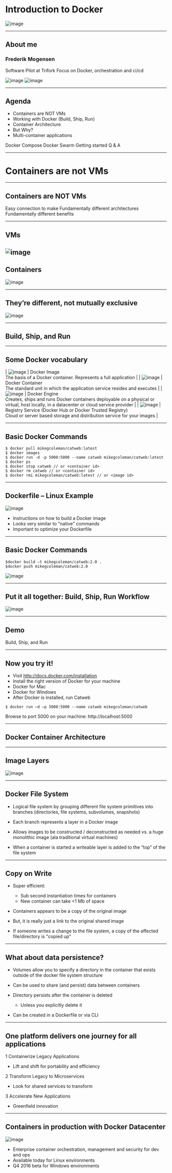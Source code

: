 # Introduction to Docker

![image](pptimages/image3.png)

---
## About me
### Frederik Mogensen

Software Pilot at Trifork
Focus on Docker, orchestration and ci/cd

![image](pptimages/image10.jpeg)
![image](pptimages/image11.png)

---
## Agenda

- Containers are NOT VMs
- Working with Docker (Build, Ship, Run)
- Container Architecture
- But Why?
- Multi-container applications

Docker Compose
Docker Swarm
Getting started
Q & A

---
# Containers are not VMs

---
## Containers are NOT VMs
Easy connection to make
Fundamentally different architectures
Fundamentally different benefits

---
## VMs
![image](pptimages/image12.png)
---
## Containers

![image](pptimages/image13.png)

---
## They’re different, not mutually exclusive

![image](pptimages/image14.png)

---
## Build, Ship, and Run

---
## Some Docker vocabulary

| ![image](pptimages/image17.png) | Docker Image       <br> The basis of a Docker container. Represents a full application |
| ![image](pptimages/image18.png) | Docker Container   <br> The standard unit in which the application service resides and executes |
| ![image](pptimages/image19.png) | Docker Engine      <br>Creates, ships and runs Docker containers deployable on a physical or virtual, host locally, in a datacenter or cloud service provider |
| ![image](pptimages/image20.png) | Registry Service (Docker Hub or Docker Trusted Registry) <br>Cloud or server based storage and distribution service for your images |

---
## Basic Docker Commands

```shell
$ docker pull mikegcoleman/catweb:latest
$ docker images
$ docker run -d -p 5000:5000 --name catweb mikegcoleman/catweb:latest
$ docker ps
$ docker stop catweb // or <container id>
$ docker rm catweb // or <container id>
$ docker rmi mikegcoleman/catweb:latest // or <image id>
```

---
## Dockerfile – Linux Example

![image](pptimages/image21.png)

- Instructions on how to build a Docker image
- Looks very similar to "native" commands
- Important to optimize your Dockerfile

---
## Basic Docker Commands

```shell
$docker build –t mikegcoleman/catweb:2.0 .
$docker push mikegcoleman/catweb:2.0
```
![image](pptimages/image21.png)


---
## Put it all together: Build, Ship, Run Workflow

![image](pptimages/diagram.png)

---
## Demo

Build, Ship, and Run

---
## Now you try it!

- Visit http://docs.docker.com/installation
- Install the right version of Docker for your machine
- Docker for Mac
- Docker for Windows
- After Docker is installed, run Catweb

```shell
$ docker run –d –p 5000:5000 --name catweb mikegcoleman/catweb
```

Browse to port 5000 on your machine: http://localhost:5000

---
## Docker Container Architecture

---
## Image Layers

![image](pptimages/catweb-layers.PNG)

---
## Docker File System

- Logical file system by grouping different file system primitives into branches (directories, file systems, subvolumes, snapshots)

- Each branch represents a layer in a Docker image

- Allows images to be constructed / deconstructed as needed vs. a huge monolithic image (ala traditional virtual machines)

- When a container is started a writeable layer is added to the “top” of the file system

---
## Copy on Write

- Super efficient:
  - Sub second instantiation times for containers
  - New container can take &lt;1 Mb of space

- Containers appears to be a copy of the original image
- But, it is really just a link to the original shared image

- If someone writes a change to the file system, a copy of the affected file/directory is "copied up"

---
## What about data persistence?

- Volumes allow you to specify a directory in the container that exists outside of the
docker file system structure
- Can be used to share (and persist) data between containers

- Directory persists after the container is deleted
  - Unless you explicitly delete it

- Can be created in a Dockerfile or via CLI

<!--
---
# But, Why?

---
## Enterprises are looking to Docker for critical transformations

80%
Docker is central to cloud strategy
Docker Survey: State of App development :  Q1 - 2016
3 out 4
Top initiatives revolve around applications
44%
Looking to adopt DevOps


App Modernization
DevOps
Cloud
State of App development Survey:  Q1 2016

---
## Docker delivers speed, flexibility and savings

- Agility
Portability
Control
State of App development Survey:  Q1 2016, Cornell University case study
13X
More software releases
62%
Report reduction in MTTR
10X
Cost reduction in maintaining existing applications
Eliminate
“works on my machine” issues
41%
Move workloads across private/public clouds
65%
Reduction in developer onboarding time
-->

---
## One platform delivers one journey for all applications
1 Containerize Legacy Applications
  - Lift and shift for portability and efficiency

2 Transform Legacy to Microservices
  - Look for shared services to transform

3 Accelerate New Applications
  - Greenfield innovation

---
## Containers in production with Docker Datacenter

![image](pptimages/ucp.PNG)

- Enterprise container orchestration, management and security for dev and ops
- Available today for Linux environments
- Q4 2016 beta for Windows environments 

